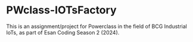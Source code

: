 # PWclass-IOTsFactory
This is an assignment/project for Powerclass in the field of BCG Industrial IoTs, as part of Esan Coding Season 2 (2024).
